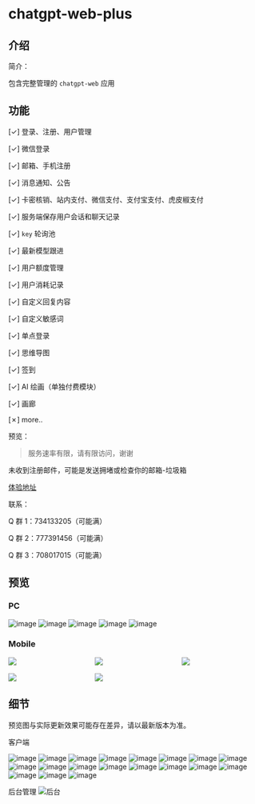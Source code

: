 # chatgpt-web-plus

## 介绍

简介：

包含完整管理的 `chatgpt-web` 应用

## 功能

[✓] 登录、注册、用户管理

[✓] 微信登录

[✓] 邮箱、手机注册

[✓] 消息通知、公告

[✓] 卡密核销、站内支付、微信支付、支付宝支付、虎皮椒支付

[✓] 服务端保存用户会话和聊天记录

[✓] `key` 轮询池

[✓] 最新模型跟进

[✓] 用户额度管理

[✓] 用户消耗记录

[✓] 自定义回复内容

[✓] 自定义敏感词

[✓] 单点登录

[✓] 思维导图

[✓] 签到

[✓] AI 绘画（单独付费模块）

[✓] 画廊

[✗] more..

预览：

> 服务速率有限，请有限访问，谢谢

未收到注册邮件，可能是发送拥堵或检查你的邮箱-垃圾箱

[体验地址](https://chatgpt-web-plus.it007996.top/auth/register?inviteCode=BNPW7BQHD)

联系：

Q 群 1：734133205（可能满）

Q 群 2：777391456（可能满）

Q 群 3：708017015（可能满）

## 预览

### PC

![image](docs/preview/p1.png)
![image](docs/preview/p2.png)
![image](docs/preview/p3.png)
![image](docs/preview/p4.png)
![image](docs/preview/p5.png)

### Mobile

<div style="display: grid; grid-template-columns: repeat(3 , 1fr); gap: 1rem;">
  <div><img src="docs/preview/m1.png" /></div>
  <div><img src="docs/preview/m2.png" /></div>
  <div><img src="docs/preview/m3.png" /></div>
  <div><img src="docs/preview/m4.png" /></div>
  <div><img src="docs/preview/m5.png" /></div>
</div>

## 细节

预览图与实际更新效果可能存在差异，请以最新版本为准。

客户端

![image](docs/1.jpeg)
![image](docs/2.jpeg)
![image](docs/3.jpeg)
![image](docs/4.jpeg)
![image](docs/5.jpeg)
![image](docs/6.jpeg)
![image](docs/7.jpeg)
![image](docs/8.jpeg)
![image](docs/9.jpeg)
![image](docs/10.jpeg)
![image](docs/11.jpeg)
![image](docs/12.jpeg)
![image](docs/13.jpeg)
![image](docs/14.jpeg)
![image](docs/15.jpeg)
![image](docs/16.jpeg)
![image](docs/17.jpeg)
![image](docs/18.jpeg)
![image](docs/19.jpeg)

后台管理
![后台](docs/admin.jpeg)

